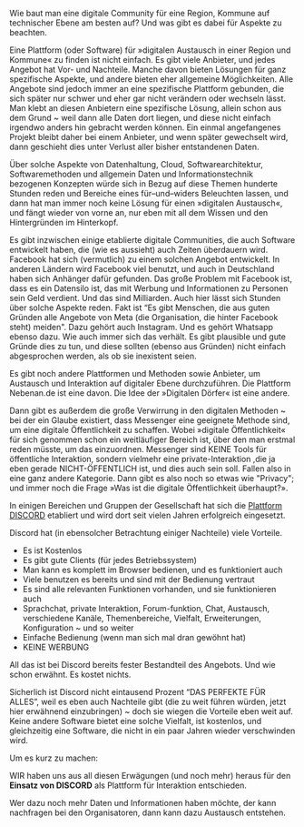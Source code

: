 Wie baut man eine digitale Community für eine Region, Kommune auf technischer Ebene am besten auf? Und was gibt es dabei für Aspekte zu beachten. 

Eine Plattform (oder Software) für »digitalen Austausch in einer Region und Kommune« zu finden ist nicht einfach. Es gibt viele Anbieter, und jedes Angebot hat Vor- und Nachteile. Manche davon bieten Lösungen für ganz spezifische Aspekte, und andere bieten eher allgemeine Möglichkeiten. Alle Angebote sind jedoch immer an eine spezifische Plattform gebunden, die sich später nur schwer und eher gar nicht verändern oder wechseln lässt. Man klebt an diesen Anbietern eine spezifische Lösung, allein schon aus dem Grund \~ weil dann alle Daten dort liegen, und diese nicht einfach irgendwo anders hin gebracht werden können. Ein einmal angefangenes Projekt bleibt daher bei einem Anbieter, und wenn später gewechselt wird, dann geschieht dies unter Verlust aller bisher entstandenen Daten. 

Über solche Aspekte von Datenhaltung, Cloud, Softwarearchitektur, Softwaremethoden und allgemein Daten und Informationstechnik bezogenen Konzepten würde sich in Bezug auf diese Themen hunderte Stunden reden und Bereiche eines für–und–widers Beleuchten lassen, und dann hat man immer noch keine Lösung für einen »digitalen Austausch«, und fängt wieder von vorne an, nur eben mit all dem Wissen und den Hintergründen im Hinterkopf. 

Es gibt inzwischen einige etablierte digitale Communities, die auch Software entwickelt haben, die (wie es aussieht) auch Zeiten überdauern wird. Facebook hat sich (vermutlich) zu einem solchen Angebot entwickelt. In anderen Ländern wird Facebook viel benutzt, und auch in Deutschland haben sich Anhänger dafür gefunden. Das große Problem mit Facebook ist, dass es ein Datensilo ist, das mit Werbung und Informationen zu Personen sein Geld verdient. Und das sind Milliarden. Auch hier lässt sich Stunden über solche Aspekte reden. Fakt ist “Es gibt Menschen, die aus guten Gründen alle Angebote von Meta (die Organisation, die hinter Facebook steht) meiden". Dazu gehört auch Instagram. Und es gehört Whatsapp ebenso dazu. Wie auch immer sich das verhält. Es gibt plausible und gute Gründe dies zu tun, und diese sollten (ebenso aus Gründen) nicht einfach abgesprochen werden, als ob sie inexistent seien. 

Es gibt noch andere Plattformen und Methoden sowie Anbieter, um Austausch und Interaktion auf digitaler Ebene durchzuführen. Die Plattform Nebenan.de ist eine davon. Die Idee der »Digitalen Dörfer« ist eine andere. 

Dann gibt es außerdem die große Verwirrung in den digitalen Methoden \~ bei der ein Glaube existiert, dass Messenger eine geeignete Methode sind, um eine digitale Öffentlichkeit zu schaffen. Wobei »digitale Öffentlichkeit« für sich genommen schon ein weitläufiger Bereich ist, über den man erstmal reden müsste, um das einzuordnen. Messenger sind KEINE Tools für öffentliche Interaktion, sondern vielmehr eine private-Interaktion ,die ja eben gerade NICHT-ÖFFENTLICH ist, und dies auch sein soll. Fallen also in eine ganz andere Kategorie. Dann gibt es also noch so etwas wie "Privacy"; und immer noch die Frage »Was ist die digitale Öffentlichkeit überhaupt?».

In einigen Bereichen und Gruppen der Gesellschaft hat sich die [Plattform DISCORD](https://de.wikipedia.org/wiki/Discord) etabliert und wird dort seit vielen Jahren erfolgreich eingesetzt. 

Discord hat (in ebensolcher Betrachtung einiger Nachteile) viele Vorteile. 

- Es ist Kostenlos  
- Es gibt gute Clients (für jedes Betriebssystem)  
- Man kann es komplett im Browser bedienen, und es funktioniert auch  
- Viele benutzen es bereits und sind mit der Bedienung vertraut  
- Es sind alle relevanten Funktionen vorhanden, und sie funktionieren auch  
- Sprachchat, private Interaktion, Forum-funktion, Chat, Austausch, verschiedene Kanäle, Themenbereiche, Vielfalt, Erweiterungen, Konfiguration \~ und so weiter  
- Einfache Bedienung  (wenn man sich mal dran gewöhnt hat)  
- KEINE WERBUNG

All das ist bei Discord bereits fester Bestandteil des Angebots. Und wie schon erwähnt. Es kostet nichts.  

Sicherlich ist Discord nicht eintausend Prozent “DAS PERFEKTE FÜR ALLES”, weil es eben auch Nachteile gibt (die zu weit führen würden, jetzt hier erwähnend  einzubringen) \~ doch sie wiegen die Vorteile eben weit auf. Keine andere Software bietet eine solche Vielfalt, ist kostenlos, und gleichzeitig eine Software, die nicht in ein paar Jahren wieder verschwinden wird. 

Um es kurz zu machen: 

WIR haben uns aus all diesen Erwägungen (und noch mehr) heraus für den **Einsatz von DISCORD** als Plattform für Interaktion entschieden. 

Wer dazu noch mehr Daten und Informationen haben möchte, der kann nachfragen bei den Organisatoren, dann kann dazu Austausch entstehen. 

